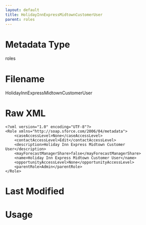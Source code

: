 ```yaml
---
layout: default
title: HolidayInnExpressMidtownCustomerUser
parent: roles
---
```

# Metadata Type
roles


# Filename 
HolidayInnExpressMidtownCustomerUser


# Raw XML
```
<?xml version="1.0" encoding="UTF-8"?>
<Role xmlns="http://soap.sforce.com/2006/04/metadata">
    <caseAccessLevel>None</caseAccessLevel>
    <contactAccessLevel>Edit</contactAccessLevel>
    <description>Holiday Inn Express Midtown Customer User</description>
    <mayForecastManagerShare>false</mayForecastManagerShare>
    <name>Holiday Inn Express Midtown Customer User</name>
    <opportunityAccessLevel>None</opportunityAccessLevel>
    <parentRole>Admin</parentRole>
</Role>
```


# Last Modified


# Usage
